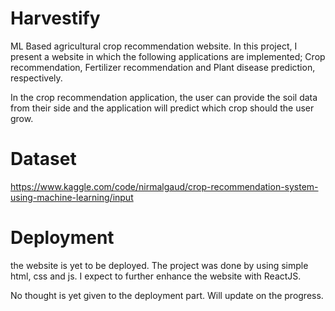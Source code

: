 # Harvestify
ML Based agricultural crop recommendation website.
In this project, I present a website in which the following applications are implemented; Crop recommendation, Fertilizer recommendation and Plant disease prediction, respectively.

In the crop recommendation application, the user can provide the soil data from their side and the application will predict which crop should the user grow.

# Dataset
https://www.kaggle.com/code/nirmalgaud/crop-recommendation-system-using-machine-learning/input

# Deployment
the website is yet to be deployed. The project was done by using simple html, css and js.
I expect to further enhance the website with ReactJS.


No thought is yet given to the deployment part. Will update on the progress.
